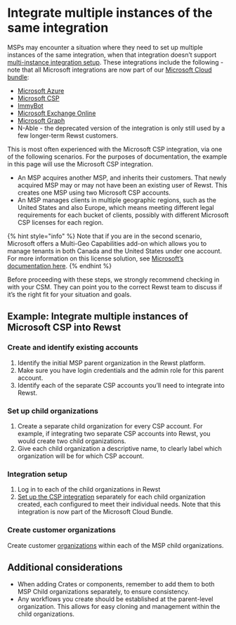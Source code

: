 # Integrate multiple instances of the same integration

MSPs may encounter a situation where they need to set up multiple instances of the same integration, when that integration doesn’t support [multi-instance integration setup](https://docs.rewst.help/documentation/integrations/multi-instance-integration/multi-instance-integration-setup). These integrations include the following - note that all Microsoft integrations are now part of our [Microsoft Cloud bundle](../integration-guides/microsoft-cloud-integration-bundle/):

* [Microsoft Azure ](broken-reference)
* [Microsoft CSP ](broken-reference)
* [ImmyBot ](../integration-guides/immybot-integration-setup.md)
* [Microsoft Exchange Online](broken-reference)&#x20;
* [Microsoft Graph ](broken-reference)
* N-Able - the deprecated version of the integration is only still used by a few longer-term Rewst customers.

This is most often experienced with the Microsoft CSP integration, via one of the following scenarios. For the purposes of documentation, the example in this page will use the Microsoft CSP integration.

* An MSP acquires another MSP, and inherits their customers. That newly acquired MSP may or may not have been an existing user of Rewst. This creates one MSP using two Microsoft CSP accounts.
* An MSP manages clients in multiple geographic regions, such as the United States and also Europe, which means meeting different legal requirements for each bucket of clients, possibly with different Microsoft CSP licenses for each region.

{% hint style="info" %}
Note that if you are in the second scenario, Microsoft offers a Multi-Geo Capabilities add-on which allows you to manage tenants in both Canada and the United States under one account. For more information on this license solution, see [Microsoft’s documentation here](https://learn.microsoft.com/en-us/microsoft-365/enterprise/microsoft-365-multi-geo?view=o365-worldwide).
{% endhint %}

Before proceeding with these steps, we strongly recommend checking in with your CSM. They can point you to the correct Rewst team to discuss if it’s the right fit for your situation and goals.

## Example: Integrate multiple instances of Microsoft CSP into Rewst

### **Create and identify existing accounts**

1. Identify the initial MSP parent organization in the Rewst platform.
2. Make sure you have login credentials and the admin role for this parent account.
3. Identify each of the separate CSP accounts you’ll need to integrate into Rewst.

### **Set up child organizations**

1. Create a separate child organization for every CSP account. For example, if integrating two separate CSP accounts into Rewst, you would create two child organizations.
2. Give each child organization a descriptive name, to clearly label which organization will be for which CSP account.

### **Integration setup**

1. Log in to each of the child organizations in Rewst
2. [Set up the CSP integration](https://docs.rewst.help/documentation/integrations/individual-integration-documentation/cloud/microsoft-cloud-integration-bundle/microsoft-csp/microsoft-csp-integration-setup) separately for each child organization created, each configured to meet their individual needs. Note that this integration is now part of the Microsoft Cloud Bundle.

### **Create customer organizations**

Create customer [organizations](../../../settings/organizations.md) within each of the MSP child organizations.

## **Additional considerations**

* When adding Crates or components, remember to add them to both MSP Child organizations separately, to ensure consistency.
* Any workflows you create should be established at the parent-level organization. This allows for easy cloning and management within the child organizations.
